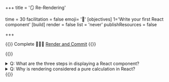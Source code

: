+++
title = '🪞 Re-Rendering'

time = 30
facilitation = false
emoji= '🧩'
[objectives]
    1='Write your first React component'
[build]
  render = false
  list = 'never'
  publishResources = false

+++

{{<note type="narrative" title="React Learn">}}
Complete 🧑🏾‍🎓 [Render and Commit](https://react.dev/learn/render-and-commit)
{{</note>}}

{{<note type="question" title="Check your understanding">}}

<details><summary>Q: What are the three steps in displaying a React component?
</summary>

A: Triggering a render, rendering the component, and committing to the DOM

</details>
<details><summary>Q: Why is rendering considered a pure calculation in React?
</summary>

A: Because it should not change any objects or variables and always produce the same output for the same inputs.

</details>
{{</note>}}
